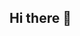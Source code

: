 ## Hi there 👋

<!--
**tnewtont/tnewtont** is a ✨ _special_ ✨ repository because its `README.md` (this file) appears on your GitHub profile.

Here are some ideas to get you started:
- Add a table of contents
- Make sure your repository names 
- 🔭 I’m currently working on ...
- 🌱 I’m currently learning ...
- 👯 I’m looking to collaborate on ...
- 🤔 I’m looking for help with ...
- 💬 Ask me about ...
- 📫 How to reach me: ...
- 😄 Pronouns: ...
- ⚡ Fun fact: ...
-->
